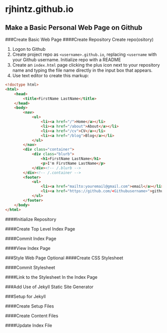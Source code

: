 # rjhintz.github.io

## Make a Basic Personal Web Page on Github
###Create Basic Web Page
####Create Repository
Create repo(ository)

1. Logon to Github 
2. Create project repo as `<username>.github.io`, replacing `<username`
with your Github username. Initialize repo with a README
3. Create an `index.html` page clicking the plus icon next to your repository
name and typing the file name directly in the input box that appears.
4. Use text editor to create this markup:
```html
<!doctype html>
<html>
	<head>
		<title>FirstName LastName</title>
	</head>
	<body>
		<nav>
    		<ul>
        		<li><a href="/">Home</a></li>
	        	<li><a href="/about">About</a></li>
        		<li><a href="/cv">CV</a></li>
        		<li><a href="/blog">Blog</a></li>
    		</ul>
		</nav>
		<div class="container">
    		<div class="blurb">
        		<h1>FirstName LastName</h1>
				<p>I'm FirstName LastName</p>
    		</div><!-- /.blurb -->
		</div><!-- /.container -->
		<footer>
    		<ul>
        		<li><a href="mailto:youremail@gmail.com">email</a></li>
        		<li><a href="https://github.com/<Githubusername>">github.com/,Githubusername</a></li>
			</ul>
		</footer>
	</body>
</html>
```
####Initialize Repository

####Create Top Level Index Page

####Commit Index Page

####View Index Page

###Style Web Page
Optional
####Create CSS Stylesheet

####Commit Stylesheet

####Link to the Stylesheet In the Index Page

###Add Use of Jekyll Static Site Generator

###Setup for Jekyll

####Create Setup Files

####Create Content Files

####Update Index File
